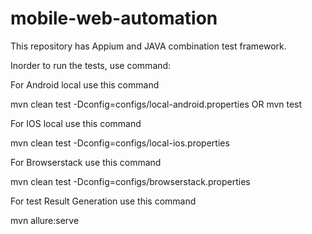 # mobile-web-automation

This repository has Appium and JAVA combination test framework.

Inorder to run the tests, use command: 

For Android local use this command 

mvn clean test -Dconfig=configs/local-android.properties   OR mvn test

For IOS local use this command

mvn clean test -Dconfig=configs/local-ios.properties


For Browserstack use this command

mvn clean test -Dconfig=configs/browserstack.properties



For test Result Generation use this command

mvn allure:serve 